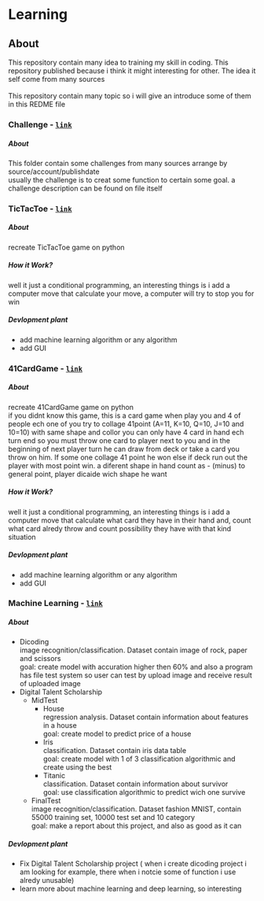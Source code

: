 # Learning

## About
This repository contain many idea to training  my skill in coding. This repository published  because i think it might interesting for other. The idea it self come from many sources
<br />
<br />
This repository contain many topic so i will give an introduce some of them in this REDME file

### Challenge - [`link`](https://github.com/hudhanst/learning/tree/master/Challenge)
##### About
This folder contain some challenges from many sources arrange by source/account/publishdate
<br />
usually the challenge is to creat some function to certain some goal. a challenge description can be found on file itself

### TicTacToe - [`link`](https://github.com/hudhanst/learning/tree/master/TicTacToe)
##### About
recreate TicTacToe game on python
##### How it Work?
well it just a conditional programming, an interesting things is i add a computer move that calculate your move, a computer will try to stop you for win
##### Devlopment plant
- add machine learning algorithm or any algorithm
- add GUI
### 41CardGame - [`link`](https://github.com/hudhanst/learning/tree/master/41CardGame)
##### About
recreate 41CardGame game on python<br/>
if you didnt know this game, this is a card game when play you and 4 of people ech one of you try to collage 41point (A=11, K=10, Q=10, J=10 and 10=10) with same shape and collor you can only have 4 card in hand ech turn end so you must throw one card to player next to you and in the beginning  of next player turn he can draw from deck or take a card you throw on him. If some one collage 41 point he won else if deck run out the player with most point win. a diferent shape in hand count as - (minus) to general point, player dicaide wich shape he want
##### How it Work?
well it just a conditional programming, an interesting things is i add a computer move that calculate what card they have in their hand and, count what card alredy throw and count possibility they have with that kind situation
##### Devlopment plant
- add machine learning algorithm or any algorithm
- add GUI
### Machine Learning - [`link`](https://github.com/hudhanst/learning/tree/master/Machine%20Learning)
##### About
- Dicoding<br/>
image recognition/classification. Dataset contain image of rock, paper and scissors<br/>
goal: create model with accuration higher then 60% and also a program has file test system so user can test by upload image and receive result of uploaded image
- Digital Talent Scholarship
    - MidTest
        - House<br/>
        regression analysis. Dataset contain information about features in a house<br/>
        goal: create model to predict price of a house
        - Iris<br/>
        classification. Dataset contain iris data table<br/>
        goal: create model with 1 of 3 classification algorithmic and create using the best
        - Titanic<br/>
        classification. Dataset contain information about survivor<br/>
        goal: use classification algorithmic to predict wich one survive
    - FinalTest<br/>
    image recognition/classification. Dataset fashion MNIST, contain 55000 training set, 10000 test set and 10 category<br/>
    goal: make a report about this project, and also as good as it can
##### Devlopment plant
- Fix Digital Talent Scholarship project ( when i create dicoding project i am looking for example, there when i notcie some of function i use alredy unusable)
- learn more about machine learning and deep learning, so interesting